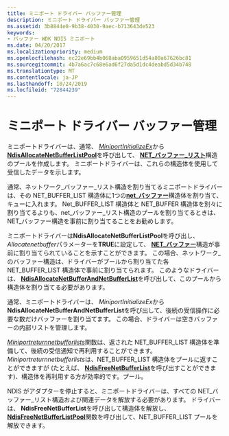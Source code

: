 ```yaml
---
title: ミニポート ドライバー バッファー管理
description: ミニポート ドライバー バッファー管理
ms.assetid: 3b8844e0-9b38-4030-9aec-b713643de523
keywords:
- バッファー WDK NDIS ミニポート
ms.date: 04/20/2017
ms.localizationpriority: medium
ms.openlocfilehash: ec22e69bb4b068aba0959651d54a80a67626bc81
ms.sourcegitcommit: 4b7a6ac7c68e6ad6f27da5d1dc4deabd5d34b748
ms.translationtype: MT
ms.contentlocale: ja-JP
ms.lasthandoff: 10/24/2019
ms.locfileid: "72844239"
---
```

# <a name="miniport-driver-buffer-management"></a>ミニポート ドライバー バッファー管理





ミニポートドライバーは、通常、 [*MiniportInitializeEx*](https://docs.microsoft.com/windows-hardware/drivers/ddi/ndis/nc-ndis-miniport_initialize)から[**NdisAllocateNetBufferListPool**](https://docs.microsoft.com/windows-hardware/drivers/ddi/ndis/nf-ndis-ndisallocatenetbufferlistpool)を呼び出して、 [**NET\_バッファー\_リスト**](https://docs.microsoft.com/windows-hardware/drivers/ddi/ndis/ns-ndis-_net_buffer_list)構造のプールを作成します。 ミニポートドライバーは、これらの構造体を使用して受信したデータを示します。

通常、ネットワーク\_バッファー\_リスト構造を割り当てるミニポートドライバーは、その NET\_BUFFER\_LIST 構造体に1つの[**net\_バッファー**](https://docs.microsoft.com/windows-hardware/drivers/ddi/ndis/ns-ndis-_net_buffer)構造体を割り当て、キューに入れます。 Net\_BUFFER\_LIST 構造体と NET\_BUFFER 構造体を別々に割り当てるよりも、net\_バッファー\_リスト構造のプールを割り当てるときは、NET\_バッファー構造を事前に割り当てることをお勧めします。

ミニポートドライバーは**NdisAllocateNetBufferListPool**を呼び出し、 *Allocatenetbuffer*パラメーターを**TRUE**に設定して、 [**NET\_バッファー**](https://docs.microsoft.com/windows-hardware/drivers/ddi/ndis/ns-ndis-_net_buffer)構造が事前に割り当てられていることを示すことができます。 この場合、ネットワーク\_のバッファー構造は、ドライバーがプールから割り当てた各 NET\_BUFFER\_LIST 構造体で事前に割り当てられます。 このようなドライバーは、 [**NdisAllocateNetBufferAndNetBufferList**](https://docs.microsoft.com/windows-hardware/drivers/ddi/ndis/nf-ndis-ndisallocatenetbufferandnetbufferlist)を呼び出して、このプールから構造体を割り当てる必要があります。

通常、ミニポートドライバーは、 *MiniportInitializeEx*から**NdisAllocateNetBufferAndNetBufferList**を呼び出して、後続の受信操作に必要な数だけバッファーを割り当てます。 この場合、ドライバーは空きバッファーの内部リストを管理します。

[*Miniportreturnnetbufferlists*](https://docs.microsoft.com/windows-hardware/drivers/ddi/ndis/nc-ndis-miniport_return_net_buffer_lists)関数は、返された NET\_BUFFER\_LIST 構造体を準備して、後続の受信通知で再利用することができます。 *Miniportreturnnetbufferlists*は、NET\_BUFFER\_LIST 構造体をプールに返すことができますが (たとえば、 [**NdisFreeNetBufferList**](https://docs.microsoft.com/windows-hardware/drivers/ddi/ndis/nf-ndis-ndisfreenetbufferlist)を呼び出すことができます)、構造体を再利用する方が効率的です。プール。

NDIS がアダプターを停止すると、ミニポートドライバーは、すべての NET\_バッファー\_リスト構造および関連データを解放する必要があります。 ドライバーは、 **NdisFreeNetBufferList**を呼び出して構造体を解放し、 [**NdisFreeNetBufferListPool**](https://docs.microsoft.com/windows-hardware/drivers/ddi/ndis/nf-ndis-ndisfreenetbufferlistpool)関数を呼び出して、NET\_BUFFER\_LIST プールを解放できます。

 

 





